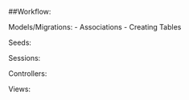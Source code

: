 ##Workflow:

  Models/Migrations:
    - Associations
    - Creating Tables

  Seeds:
    
  Sessions:

  Controllers:

  Views:




